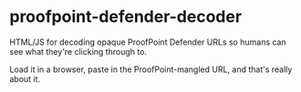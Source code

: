 # proofpoint-defender-decoder
HTML/JS for decoding opaque ProofPoint Defender URLs so humans can see what they're clicking through to.

Load it in a browser, paste in the ProofPoint-mangled URL, and that's really about it.

